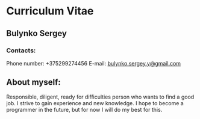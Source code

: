 #  **Curriculum Vitae**

##  **Bulynko Sergey**

### Contacts:
Phone number: +375299274456
E-mail: bulynko.sergey.y@gmail.com

## About myself:
Responsible, diligent, ready for difficulties person 
who wants to find a good job. I strive to gain experience 
and new knowledge. I hope to become a programmer 
in the future, but for now I will do my best for this.

